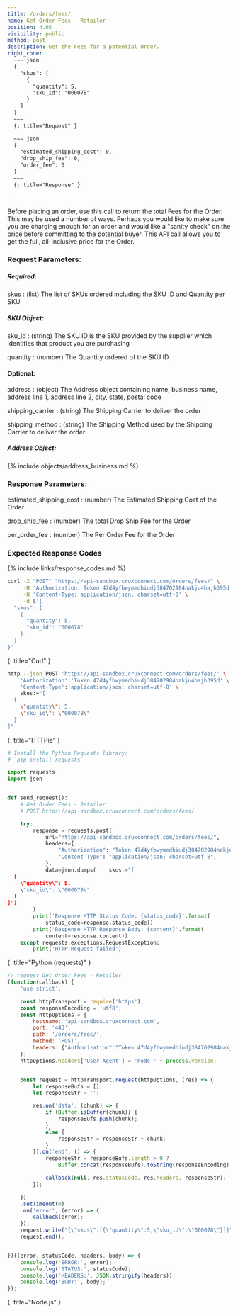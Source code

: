 ```yaml
---
title: /orders/fees/
name: Get Order Fees - Retailer
position: 4.05
visibility: public
method: post
description: Get the Fees for a potential Order.
right_code: |
  ~~~ json
  {
    "skus": [
      {
        "quantity": 5,
        "sku_id": "000078"
      }
    ]
  }
  ~~~
  {: title="Request" }

  ~~~ json
  {
    "estimated_shipping_cost": 0,
    "drop_ship_fee": 0,
    "order_fee": 0
  }
  ~~~
  {: title="Response" }

---
```

Before placing an order, use this call to return the total Fees for the Order. This may be used a number of ways. Perhaps you would like to make sure you are charging enough for an order and would like a "sanity check" on the price before committing to the potential buyer. This API call allows you to get the full, all-inclusive price for the Order.


### Request Parameters:

##### Required:

skus
: (list) The list of SKUs ordered including the SKU ID and Quantity per SKU

##### SKU Object:

sku_id
: (string) The SKU ID is the SKU provided by the supplier which identifies that product you are purchasing

quantity
: (number) The Quantity ordered of the SKU ID

#### Optional:

address
: (object) The Address object containing name, business name, address line 1, address line 2, city, state, postal code

shipping_carrier
: (string) The Shipping Carrier to deliver the order

shipping_method
: (string) The Shipping Method used by the Shipping Carrier to deliver the order

##### Address Object:

{% include objects/address_business.md %}

### Response Parameters:

estimated_shipping_cost
: (number) The Estimated Shipping Cost of the Order

drop_ship_fee
: (number) The total Drop Ship Fee for the Order

per_order_fee
: (number) The Per Order Fee for the Order

### Expected Response Codes

{% include links/response_codes.md %}


~~~ bash
curl -X "POST" "https://api-sandbox.cruxconnect.com/orders/fees/" \
     -H 'Authorization: Token 47d4yfbwymedhiudj384702984nakju4hajh395d' \
     -H 'Content-Type: application/json; charset=utf-8' \
     -d $'{
  "skus": [
    {
      "quantity": 5,
      "sku_id": "000078"
    }
  ]
}'

~~~
{: title="Curl" }

~~~ bash
http --json POST 'https://api-sandbox.cruxconnect.com/orders/fees/' \
    'Authorization':'Token 47d4yfbwymedhiudj384702984nakju4hajh395d' \
    'Content-Type':'application/json; charset=utf-8' \
    skus:="[
  {
    \"quantity\": 5,
    \"sku_id\": \"000078\"
  }
]"

~~~
{: title="HTTPie" }

~~~ python
# Install the Python Requests library:
# `pip install requests`

import requests
import json


def send_request():
    # Get Order Fees - Retailer
    # POST https://api-sandbox.cruxconnect.com/orders/fees/

    try:
        response = requests.post(
            url="https://api-sandbox.cruxconnect.com/orders/fees/",
            headers={
                "Authorization": "Token 47d4yfbwymedhiudj384702984nakju4hajh395d",
                "Content-Type": "application/json; charset=utf-8",
            },
            data=json.dumps(    skus:="[
  {
    \"quantity\": 5,
    \"sku_id\": \"000078\"
  }
]")
        )
        print('Response HTTP Status Code: {status_code}'.format(
            status_code=response.status_code))
        print('Response HTTP Response Body: {content}'.format(
            content=response.content))
    except requests.exceptions.RequestException:
        print('HTTP Request failed')

~~~
{: title="Python (requests)" }

~~~ javascript
// request Get Order Fees - Retailer
(function(callback) {
    'use strict';

    const httpTransport = require('https');
    const responseEncoding = 'utf8';
    const httpOptions = {
        hostname: 'api-sandbox.cruxconnect.com',
        port: '443',
        path: '/orders/fees/',
        method: 'POST',
        headers: {"Authorization":"Token 47d4yfbwymedhiudj384702984nakju4hajh395d","Content-Type":"application/json; charset=utf-8"}
    };
    httpOptions.headers['User-Agent'] = 'node ' + process.version;


    const request = httpTransport.request(httpOptions, (res) => {
        let responseBufs = [];
        let responseStr = '';

        res.on('data', (chunk) => {
            if (Buffer.isBuffer(chunk)) {
                responseBufs.push(chunk);
            }
            else {
                responseStr = responseStr + chunk;
            }
        }).on('end', () => {
            responseStr = responseBufs.length > 0 ?
                Buffer.concat(responseBufs).toString(responseEncoding) : responseStr;

            callback(null, res.statusCode, res.headers, responseStr);
        });

    })
    .setTimeout(0)
    .on('error', (error) => {
        callback(error);
    });
    request.write("{\"skus\":[{\"quantity\":5,\"sku_id\":\"000078\"}]}")
    request.end();


})((error, statusCode, headers, body) => {
    console.log('ERROR:', error);
    console.log('STATUS:', statusCode);
    console.log('HEADERS:', JSON.stringify(headers));
    console.log('BODY:', body);
});

~~~
{: title="Node.js" }
